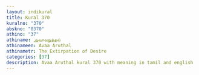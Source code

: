 ```yaml
---
layout: indikural
title: Kural 370
kuralno: "370"
abskno: "0370"
athino: "37"
athiname: அவாவறுத்தல்
athinameen: Avaa Aruthal
athinametr: The Extirpation of Desire
categories: [37]
description: Avaa Aruthal kural 370 with meaning in tamil and english 
---
```


